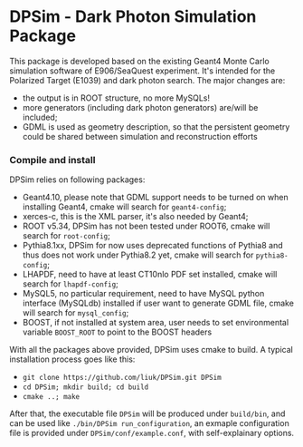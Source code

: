 # DPSim - Dark Photon Simulation Package
This package is developed based on the existing Geant4 Monte Carlo simulation software of E906/SeaQuest experiment. It's intended for the Polarized Target (E1039) and dark photon search. The major changes are:

  - the output is in ROOT structure, no more MySQLs!
  - more generators (including dark photon generators) are/will be included;
  - GDML is used as geometry description, so that the persistent geometry could be shared between simulation and reconstruction efforts

### Compile and install

DPSim relies on following packages:

  - Geant4.10, please note that GDML support needs to be turned on when installing Geant4, cmake will search for `geant4-config`;
  - xerces-c, this is the XML parser, it's also needed by Geant4;
  - ROOT v5.34, DPSim has not been tested under ROOT6, cmake will search for `root-config`;
  - Pythia8.1xx, DPSim for now uses deprecated functions of Pythia8 and thus does not work under Pythia8.2 yet, cmake will search for `pythia8-config`;
  - LHAPDF, need to have at least CT10nlo PDF set installed, cmake will search for `lhapdf-config`;
  - MySQL5, no particular requirement, need to have MySQL python interface (MySQLdb) installed if user want to generate GDML file, cmake will search for `mysql_config`;
  - BOOST, if not installed at system area, user needs to set environmental variable `BOOST_ROOT` to point to the BOOST headers

With all the packages above provided, DPSim uses cmake to build. A typical installation process goes like this:

  - `git clone https://github.com/liuk/DPSim.git DPSim`
  - `cd DPSim; mkdir build; cd build`
  - `cmake ..; make`

After that, the executable file `DPSim` will be produced under `build/bin`, and can be used like `./bin/DPSim run_configuration`, an exmaple configuration file is provided under `DPSim/conf/example.conf`, with self-explainary options. 
